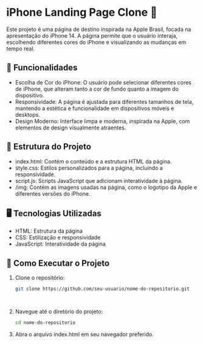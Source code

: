 <h1>   iPhone Landing Page Clone 📱 </h1>
<p> Este projeto é uma página de destino inspirada na Apple Brasil, focada na apresentação do iPhone 14. 
  A página permite que o usuário interaja, escolhendo diferentes cores do iPhone e visualizando as mudanças em tempo real.</p>

<h2> 🎨 Funcionalidades </h2>

* Escolha de Cor do iPhone: O usuário pode selecionar diferentes cores de iPhone, que alteram tanto a cor de fundo quanto a imagem do dispositivo.
* Responsividade: A página é ajustada para diferentes tamanhos de tela, mantendo a estética e funcionalidade em dispositivos móveis e desktops.
* Design Moderno: Interface limpa e moderna, inspirada na Apple, com elementos de design visualmente atraentes.

<h2> 📂 Estrutura do Projeto </h2>

* index.html: Contém o conteúdo e a estrutura HTML da página.
* style.css: Estilos personalizados para a página, incluindo a responsividade.
* script.js: Scripts JavaScript que adicionam interatividade à página.
* /img: Contém as imagens usadas na página, como o logotipo da Apple e diferentes versões do iPhone.


<h2> 🖥️ Tecnologias Utilizadas</h2>

* HTML: Estrutura da página
* CSS: Estilização e responsividade
* JavaScript: Interatividade da página

<h2> 🚀 Como Executar o Projeto </h2>

1. Clone o repositório:

   ```sh
   git clone https://github.com/seu-usuario/nome-do-repositorio.git

 
2. Navegue até o diretório do projeto:

   ```sh
   cd nome-do-repositorio


3. Abra o arquivo index.html em seu navegador preferido.

